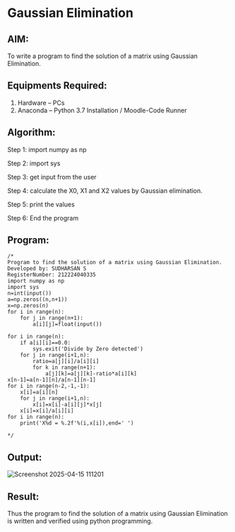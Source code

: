 # Gaussian Elimination

## AIM:

To write a program to find the solution of a matrix using Gaussian Elimination.


## Equipments Required:

1. Hardware – PCs
2. Anaconda – Python 3.7 Installation / Moodle-Code Runner


## Algorithm:


Step 1:
import numpy as np


Step 2:
import sys



Step 3:
get input from the user



Step 4:
calculate the X0, X1 and X2 values by Gaussian elimination.



Step 5:
print the values



Step 6:
End the program


## Program:
```
/*
Program to find the solution of a matrix using Gaussian Elimination.
Developed by: SUDHARSAN S
RegisterNumber: 212224040335
import numpy as np
import sys
n=int(input())
a=np.zeros((n,n+1))
x=np.zeros(n)
for i in range(n):
    for j in range(n+1):
        a[i][j]=float(input())
        
for i in range(n):
    if a[i][i]==0.0:
        sys.exit('Divide by Zero detected')
    for j in range(i+1,n):
        ratio=a[j][i]/a[i][i]
        for k in range(n+1):
            a[j][k]=a[j][k]-ratio*a[i][k]
x[n-1]=a[n-1][n]/a[n-1][n-1]
for i in range(n-2,-1,-1):
    x[i]=a[i][n]
    for j in range(i+1,n):
        x[i]=x[i]-a[i][j]*x[j]
    x[i]=x[i]/a[i][i]
for i in range(n):
    print('X%d = %.2f'%(i,x[i]),end=' ')

*/
```



## Output:

![Screenshot 2025-04-15 111201](https://github.com/user-attachments/assets/e450833d-f725-439c-8820-fbbc8f29d454)




## Result:
Thus the program to find the solution of a matrix using Gaussian Elimination is written and verified using python programming.

